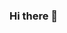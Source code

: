 ### Hi there 👋

<!--
**tbktbk/tbktbk** is a ✨ _special_ ✨ repository because its `README.md` (this file) appears on your GitHub profile.



-->
